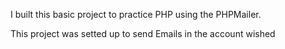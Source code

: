 I built this basic project to practice PHP using the PHPMailer.

This project was setted up to send Emails in the account wished
